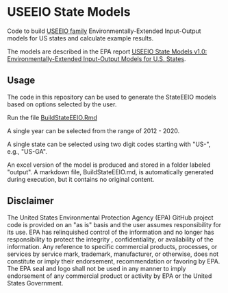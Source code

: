# USEEIO State Models
Code to build [USEEIO family](https://www.epa.gov/land-research/us-environmentally-extended-input-output-useeio-models) Environmentally-Extended Input-Output models for US states and calculate example results.

The models are described in the EPA report [USEEIO State Models v1.0: Environmentally-Extended Input-Output Models for U.S. States](https://cfpub.epa.gov/si/si_public_search_results.cfm?simpleSearch=0&showCriteria=2&sortBy=pubDate&searchAll=useeio+state+models&TIMSType=Published+Report&dateBeginPublishedPresented=).

## Usage

The code in this repository can be used to generate the StateEEIO models based on options selected by the user.

Run the file [BuildStateEEIO.Rmd](BuildStateEEIO.Rmd)

A single year can be selected from the range of 2012 - 2020.

A single state can be selected using two digit codes starting with "US-", e.g., "US-GA".

An excel version of the model is produced and stored in a folder labeled "output". A markdown file, BuildStateEEIO.md, is automatically generated during execution, but it contains no original content.

## Disclaimer
The United States Environmental Protection Agency (EPA) GitHub project code is provided on an "as is" basis and the user assumes responsibility for its use. EPA has relinquished control of the information and no longer has responsibility to protect the integrity , confidentiality, or availability of the information.  Any reference to specific commercial products, processes, or services by service mark, trademark, manufacturer, or otherwise, does not constitute or imply their endorsement, recommendation or favoring by EPA. The EPA seal and logo shall not be used in any manner to imply endorsement of any commercial product or activity by EPA or the United States Government.
